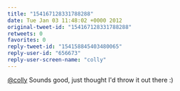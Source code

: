 ```yaml
---
title: "154167128331788288"
date: Tue Jan 03 11:48:02 +0000 2012
original-tweet-id: "154167128331788288"
retweets: 0
favorites: 0
reply-tweet-id: "154158845403480065"
reply-user-id: "656673"
reply-user-screen-name: "colly"
---
```

<a href="https://twitter.com/colly">@colly</a> Sounds good, just thought I'd throw it out there :)
